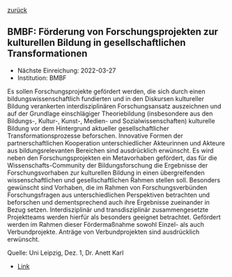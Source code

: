 [zurück](/funding/)

## BMBF: Förderung von Forschungsprojekten zur kulturellen Bildung in gesellschaftlichen Transformationen

* Nächste Einreichung: 2022-03-27
* Institution: BMBF

Es sollen Forschungsprojekte gefördert werden, die sich durch einen bildungswissenschaftlich fundierten und in den Diskursen kultureller Bildung verankerten interdisziplinären Forschungsansatz auszeichnen und auf der Grundlage einschlägiger Theoriebildung (insbesondere aus den Bildungs-, Kultur-, Kunst-, Medien- und Sozialwissenschaften) kulturelle Bildung vor dem Hintergrund aktueller gesellschaftlicher Transformationsprozesse beforschen. Innovative Formen der partnerschaftlichen Kooperation unterschiedlicher Akteurinnen und Akteure aus bildungsrelevanten Bereichen sind ausdrücklich erwünscht. Es wird neben den Forschungsprojekten ein Metavorhaben gefördert, das für die Wissenschafts-Community der Bildungsforschung die Ergebnisse der Forschungsvorhaben zur kulturellen Bildung in einen übergreifenden wissenschaftlichen und gesellschaftlichen Rahmen stellen soll. Besonders gewünscht sind Vorhaben, die im Rahmen von Forschungsverbünden Forschungsfragen aus unterschiedlichen Perspektiven betrachten und beforschen und dementsprechend auch ihre Ergebnisse zueinander in Bezug setzen. Interdisziplinär und transdisziplinär zusammengesetzte Projektteams werden hierfür als besonders geeignet betrachtet. Gefördert werden im Rahmen dieser Fördermaßnahme sowohl Einzel- als auch Verbundprojekte. Anträge von Verbundprojekten sind ausdrücklich erwünscht.

Quelle: Uni Leipzig, Dez. 1, Dr. Anett Karl

* [Link](https://www.bmbf.de/bmbf/shareddocs/bekanntmachungen/de/2022/02/2022-02-01-Bekanntmachung-kulturelle-Bildung.html)